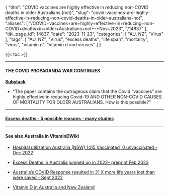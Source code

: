 {
    "title": "COVID vaccines are highly effective in reducing non-COVID deaths in older Australians (not)",
    "slug": "covid-vaccines-are-highly-effective-in-reducing-non-covid-deaths-in-older-australians-not",
    "aliases": [
        "/COVID+vaccines+are+highly+effective+in+reducing+non-COVID+deaths+in+older+Australians+not+-+Nov+2023",
        "/14837"
    ],
    "tiki_page_id": 14837,
    "date": "2023-11-23",
    "categories": [
        "AU, NZ",
        "Virus"
    ],
    "tags": [
        "AU, NZ",
        "Virus",
        "excess deaths",
        "life span",
        "mortality",
        "virus",
        "vitamin d",
        "vitamin d and viruses"
    ]
}


{{< toc >}}

---

#### THE COVID PROPAGANDA WAR CONTINUES

 **[Substack](https://phillipaltman.substack.com/p/the-covid-propaganda-war-continues?utm_source=post-email-title&publication_id=1301027&post_id=139116962&utm_campaign=email-post-title&isFreemail=true&r=ofo3r&utm_medium=email)** 

* "The paper contains the outrageous claim that the Covid “vaccines” are highly effective in reducing Covid-19 AND OTHER NON-COVID CAUSES OF MORTALITY FOR OLDER AUSTRALIANS. How is this possible?"

---

#### [Excess deaths - 5 possible reasons - many studies](/posts/excess-deaths-5-possible-reasons-many-studies)

---

#### See also Australia in VitaminDWiki

* [Hospital utilization Australia (NSW) 1415 Vaccinated, 0 unvaccinated - Dec 2022](/posts/hospital-utilization-australia-nsw-1415-vaccinated-0-unvaccinated)

* [Excess Deaths in Australia jumped up in 2022– preprint Feb 2023](/posts/excess-deaths-in-australia-jumped-up-in-2022-preprint)

* [Australia’s COVID Response resulted in 31 X more life years lost than were saved - Sept 2022](/posts/australias-covid-response-resulted-in-31-x-more-life-years-lost-than-were-saved)

* [Vitamin D in Australia and New Zealand](/posts/vitamin-d-in-australia-and-new-zealand)